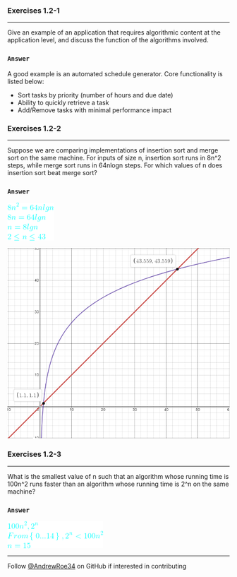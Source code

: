 ### Exercises 1.2-1
***
Give an example of an application that requires algorithmic content at the application level, and discuss the function of the algorithms involved.

### `Answer`
A good example is an automated schedule generator. Core functionality is listed below:
* Sort tasks by priority (number of hours and due date)
* Ability to quickly retrieve a task
* Add/Remove tasks with minimal performance impact

### Exercises 1.2-2
***
Suppose we are comparing implementations of insertion sort and merge sort on the same machine. For inputs of size n, insertion sort runs in 8n^2 steps, while merge sort runs in 64nlogn steps. For which values of n does insertion sort beat merge sort?

### `Answer`
![This is an image](https://github.com/AndrewRoe34/CLRS-Solutions/blob/main/C01-The-Role-of-Algorithms-in-Computing/img/CodeCogsEqn%20(2).png)

![This is an image](https://github.com/AndrewRoe34/CLRS-Solutions/blob/main/C01-The-Role-of-Algorithms-in-Computing/img/1.2-2.png)

### Exercises 1.2-3
***
What is the smallest value of n such that an algorithm whose running time is 100n^2 runs faster than an algorithm whose running time is 2^n on the same machine?

### `Answer`
![This is an image](https://github.com/AndrewRoe34/CLRS-Solutions/blob/main/C01-The-Role-of-Algorithms-in-Computing/img/CodeCogsEqn-3.png)

***
Follow [@AndrewRoe34](https://github.com/AndrewRoe34) on GitHub if interested in contributing
